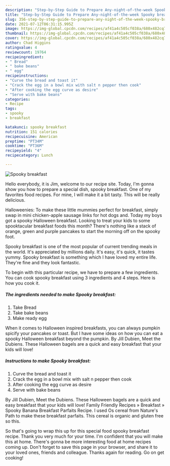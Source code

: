 ```yaml
---
description: "Step-by-Step Guide to Prepare Any-night-of-the-week Spooky breakfast"
title: "Step-by-Step Guide to Prepare Any-night-of-the-week Spooky breakfast"
slug: 356-step-by-step-guide-to-prepare-any-night-of-the-week-spooky-breakfast
date: 2021-07-12T06:31:15.995Z
image: https://img-global.cpcdn.com/recipes/af41a4c505cf038a/680x482cq70/spooky-breakfast-recipe-main-photo.jpg
thumbnail: https://img-global.cpcdn.com/recipes/af41a4c505cf038a/680x482cq70/spooky-breakfast-recipe-main-photo.jpg
cover: https://img-global.cpcdn.com/recipes/af41a4c505cf038a/680x482cq70/spooky-breakfast-recipe-main-photo.jpg
author: Chad Higgins
ratingvalue: 4
reviewcount: 19764
recipeingredient:
- " Bread"
- " bake beans"
- " egg"
recipeinstructions:
- "Curve the bread and toast it"
- "Crack the egg in a bowl mix with salt n pepper then cook"
- "After cooking the egg curve as desire"
- "Serve with bake beans"
categories:
- Recipe
tags:
- spooky
- breakfast

katakunci: spooky breakfast 
nutrition: 151 calories
recipecuisine: American
preptime: "PT34M"
cooktime: "PT36M"
recipeyield: "4"
recipecategory: Lunch

---
```



![Spooky breakfast](https://img-global.cpcdn.com/recipes/af41a4c505cf038a/680x482cq70/spooky-breakfast-recipe-main-photo.jpg)

Hello everybody, it is Jim, welcome to our recipe site. Today, I'm gonna show you how to prepare a special dish, spooky breakfast. One of my favorites food recipes. For mine, I will make it a bit tasty. This will be really delicious.

Halloweenies: To make these little mummies perfect for breakfast, simply swap in mini chicken-apple sausage links for hot dogs and. Today my boys got a spooky Halloween breakfast. Looking to treat your kids to some spooktacular breakfast foods this month? There&#39;s nothing like a stack of orange, green and purple pancakes to start the morning off on the spooky foot.

Spooky breakfast is one of the most popular of current trending meals in the world. It's appreciated by millions daily. It's easy, it's quick, it tastes yummy. Spooky breakfast is something which I have loved my entire life. They're fine and they look fantastic.


To begin with this particular recipe, we have to prepare a few ingredients. You can cook spooky breakfast using 3 ingredients and 4 steps. Here is how you cook it.

<!--inarticleads1-->

##### The ingredients needed to make Spooky breakfast:

1. Take  Bread
1. Take  bake beans
1. Make ready  egg


When it comes to Halloween inspired breakfasts, you can always pumpkin spicify your pancakes or toast. But I have some ideas on how you can eat a spooky Halloween breakfast beyond the pumpkin. By Jill Dubien, Meet the Dubiens. These Halloween bagels are a quick and easy breakfast that your kids will love! 

<!--inarticleads2-->

##### Instructions to make Spooky breakfast:

1. Curve the bread and toast it
1. Crack the egg in a bowl mix with salt n pepper then cook
1. After cooking the egg curve as desire
1. Serve with bake beans


By Jill Dubien, Meet the Dubiens. These Halloween bagels are a quick and easy breakfast that your kids will love! Family Friendly Recipes » Breakfast » Spooky Banana Breakfast Parfaits Recipe. I used Os cereal from Nature&#39;s Path to make these breakfast parfaits. This cereal is organic and gluten free so this. 

So that's going to wrap this up for this special food spooky breakfast recipe. Thank you very much for your time. I'm confident that you will make this at home. There's gonna be more interesting food at home recipes coming up. Don't forget to save this page in your browser, and share it to your loved ones, friends and colleague. Thanks again for reading. Go on get cooking!
